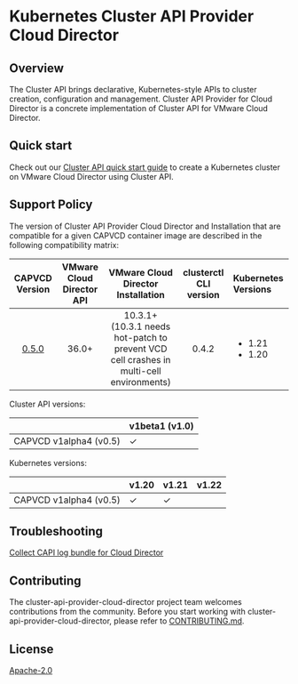 # Kubernetes Cluster API Provider Cloud Director

## Overview
The Cluster API brings declarative, Kubernetes-style APIs to cluster creation, configuration and management. Cluster API Provider for Cloud Director is a concrete implementation of Cluster API for VMware Cloud Director.

## Quick start
Check out our [Cluster API quick start guide](docs/QUICKSTART.md) to create a Kubernetes cluster on VMware Cloud Director
using Cluster API.

## Support Policy
The version of Cluster API Provider Cloud Director and Installation that are compatible for a given CAPVCD container image are described in the following compatibility matrix:

| CAPVCD Version | VMware Cloud Director API | VMware Cloud Director Installation | clusterctl CLI version | Kubernetes Versions |
| :---------: | :-----------------------: | :--------------------------------: | :---: | :------------------ |
| [0.5.0](https://github.com/vmware/cluster-api-provider-cloud-director/tree/0.5.0) | 36.0+ | 10.3.1+ <br/>(10.3.1 needs hot-patch to prevent VCD cell crashes in multi-cell environments) | 0.4.2 |<ul><li>1.21</li><li>1.20</li></ul>|

Cluster API versions:

|                        | v1beta1 (v1.0) |
| -----------------------| -------------- |
| CAPVCD v1alpha4 (v0.5) |     ✓          |

Kubernetes versions:

|                        | v1.20 | v1.21 | v1.22 |
| -----------------------| ----- | ----- | ----- |
| CAPVCD v1alpha4 (v0.5) | ✓     | ✓     |       |

## Troubleshooting
[Collect CAPI log bundle for Cloud Director](https://github.com/vmware/cluster-api-provider-cloud-director/tree/main/scripts)

## Contributing
The cluster-api-provider-cloud-director project team welcomes contributions from the community. Before you start working with cluster-api-provider-cloud-director, please refer to [CONTRIBUTING.md](CONTRIBUTING.md).

## License
[Apache-2.0](LICENSE)
